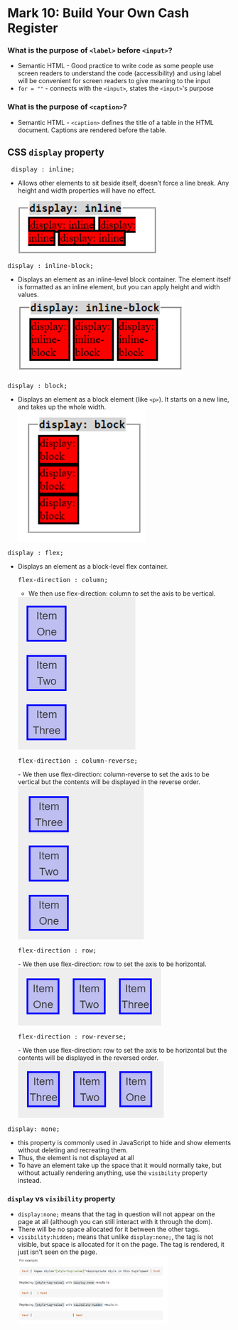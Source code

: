 # Mark 10: Build Your Own Cash Register


### What is the purpose of `<label>` before `<input>`?
- Semantic HTML - Good practice to write code as some people use screen readers to understand the code (accessibility) and using label will be convenient for screen readers to give meaning to the input
- `for = ""` - connects with the `<input>`, states the `<input>`'s purpose



### What is the purpose of `<caption>`?
- Semantic HTML - `<caption>` defines the title of a table in the HTML document. Captions are rendered before the table.


## CSS `display` property
<pre> display : inline;</pre>
- Allows other elements to sit beside itself, doesn’t force a line break. Any height and width properties will have no effect.<br/>
    <img src="l7-images/display-inline.png">
<pre>display : inline-block;</pre>
- Displays an element as an inline-level block container. The element itself is formatted as an inline element, but you can apply height and width values.<br />
    <img src="l7-images/display-inline-block.png">	
<pre>display : block;</pre>
- Displays an element as a block element (like `<p>`). It starts on a new line, and takes up the whole width.<br />
    <img src="l7-images/display-block.png">	
<pre>display : flex;</pre>
- Displays an element as a block-level flex container.<br />
    <pre>flex-direction : column;</pre>
    - We then use flex-direction: column to set the axis to be vertical.<br />
    <img src="l7-images/flex-column.png">	
    <pre>flex-direction : column-reverse;</pre>
    - We then use flex-direction: column-reverse to set the axis to be vertical but the contents will be displayed in the reverse order.<br />
    <img src="l7-images/flex-column-reverse.png">	
    <pre>flex-direction : row;</pre>
    - We then use flex-direction: row to set the axis to be horizontal.<br />
    <img src="l7-images/flex-row.png">	
    <pre>flex-direction : row-reverse;</pre>
    - We then use flex-direction: row to set the axis to be horizontal but the contents will be displayed in the reversed order.<br />
    <img src="l7-images/flex-row-reverse.png">	
<pre>display: none;</pre>
- this property is commonly used in JavaScript to hide and show elements without deleting and recreating them.
- Thus, the element is not displayed at all
- To have an element take up the space that it would normally take, but without actually rendering anything, use the `visibility` property instead.

### `display` vs `visibility` property 
- `display:none;` means that the tag in question will not appear on the page at all (although you can still interact with it through the dom). 
- There will be no space allocated for it between the other tags.
- `visibility:hidden;` means that unlike `display:none;`, the tag is not visible, but space is allocated for it on the page. The tag is rendered, it just isn't seen on the page.<br />
  <img src="l7-images/none-hidden.png" width=70%>
  
